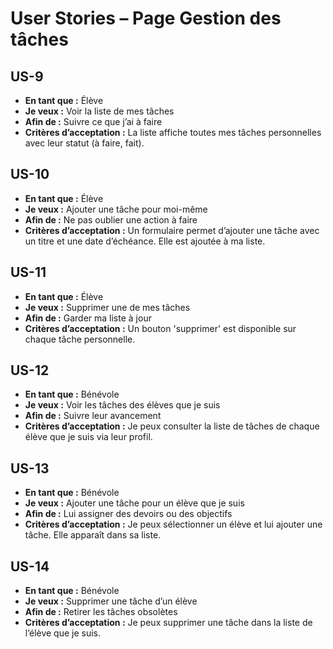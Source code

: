 # User Stories – Page Gestion des tâches

## US-9
- **En tant que :** Élève
- **Je veux :** Voir la liste de mes tâches
- **Afin de :** Suivre ce que j’ai à faire
- **Critères d’acceptation :** La liste affiche toutes mes tâches personnelles avec leur statut (à faire, fait).

## US-10
- **En tant que :** Élève
- **Je veux :** Ajouter une tâche pour moi-même
- **Afin de :** Ne pas oublier une action à faire
- **Critères d’acceptation :** Un formulaire permet d’ajouter une tâche avec un titre et une date d’échéance. Elle est ajoutée à ma liste.

## US-11
- **En tant que :** Élève
- **Je veux :** Supprimer une de mes tâches
- **Afin de :** Garder ma liste à jour
- **Critères d’acceptation :** Un bouton 'supprimer' est disponible sur chaque tâche personnelle.

## US-12
- **En tant que :** Bénévole
- **Je veux :** Voir les tâches des élèves que je suis
- **Afin de :** Suivre leur avancement
- **Critères d’acceptation :** Je peux consulter la liste de tâches de chaque élève que je suis via leur profil.

## US-13
- **En tant que :** Bénévole
- **Je veux :** Ajouter une tâche pour un élève que je suis
- **Afin de :** Lui assigner des devoirs ou des objectifs
- **Critères d’acceptation :** Je peux sélectionner un élève et lui ajouter une tâche. Elle apparaît dans sa liste.

## US-14
- **En tant que :** Bénévole
- **Je veux :** Supprimer une tâche d’un élève
- **Afin de :** Retirer les tâches obsolètes
- **Critères d’acceptation :** Je peux supprimer une tâche dans la liste de l’élève que je suis.
